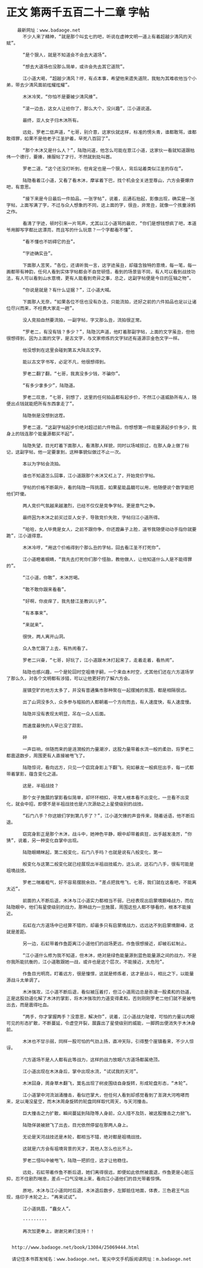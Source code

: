 # 正文 第两千五百二十二章 字帖
        最新网址：www.badaoge.net
          不少人来了精神，“就是那个叫玄七的吧，听说在虚神文明一道上有着超越少清风的天赋”。
      
          “是个狠人，就是不知道会不会去大道场”。
      
          “想去大道场也没那么简单，或许会先去其它道院”。
      
          江小道大喝，“超越少清风？哼，有点本事，希望他来遗失道院，我勉为其难收他当个小弟，带去少清风面前炫耀炫耀”。
      
          木沐冷笑，“你怕不是要被少清风揍”。
      
          “滚一边去，这女人让给你了，那么大个，没兴趣”，江小道说道。
      
          最终，亚人女子归木沐所有。
      
          远处，罗老二低声道，“七哥，别介意，这家伙就这样，标准的愣头青，谁都敢骂，谁都敢得罪，如果不是他老子江圣护着，早死八百回了”。
      
          “那个木沐又是什么人？”，陆隐问道，他怎么可能在意江小道，这家伙一看就知道跟枯伟一个德行，要揍，揍服帖了才行，不然就到处叫嚣。
      
          罗老二道，“这个还没打听到，但肯定也是一个狠人，背后站着类似江圣的存在”。
      
          陆隐看着江小道，又看了看木沐，摩挲着下巴，找个机会全关进至尊山，六方会要爆炸吧，有意思。
      
          “接下来是今日最后一件拍品，一张字帖”，说着，云通石抬起，影像出现，确实是一张字帖，上面写满了字，不过与众人想象的不同，这上面的字，很丑，非常丑，就像一个孩童涂鸦之作。
      
          看清了字迹，顿时引来一片骂声，尤其以江小道骂的最欢，“你们是想钱想疯了吧，本道爷用脚写字都比这漂亮，而且写的什么玩意？一个字都看不懂”。
      
          “看不懂也不妨碍它的丑”。
      
          “字迹确实丑”。
      
          下面那人苦笑，“各位，还请听我一言，这字迹虽丑，却蕴含独特的意境，每一笔，每一画都带有神韵，任何人看到实体字帖都会不自觉顿悟，看到的场景皆不同，有人可以看到战技功法，有人可以看到山水意境，更有人能看到奇异之事，总之，这副字帖便是今日的压轴之物”。
      
          “你说是就是？有什么证据？”，江小道大喊。
      
          下面那人无奈，“如果各位不信也没有办法，只能流拍，还好之前的六件拍品也足以让诸位尽兴而来，不枉费大家走一趟”。
      
          没人竞拍自然要流拍，一副字帖，字又那么丑，流拍很正常。
      
          “罗老二，有没有钱？多少？”，陆隐沉声道，他盯着那副字帖，上面的文字虽丑，但他很想得到，因为上面的文字，是古文字，与文家修炼的文字狱还有道源宗金色文字一样。
      
          他没想到在这里会碰到第五大陆古文字。
      
          能以古文字书写，必定不凡，他很想得到。
      
          罗老二翻了翻，“七哥，我真没多少钱，不骗你”。
      
          “有多少拿多少”，陆隐道。
      
          罗老二叹息，“七哥，别想了，这里的任何拍品都有起步价，不然江小道威胁所有人，随便出点钱就能把所有东西拿走了”。
      
          陆隐倒是没想到这茬。
      
          罗老二道，“这副字帖起步价绝对超过前六件物品，你想想第一件能量源起步价多少，我身上的钱连那个能量源都买不起”。
      
          陆隐失望，目光盯着下面那人，看清那人样貌，同时以场域掠过，在那人身上做了标记，这副字帖，他一定要拿到，这种事貌似做过不止一次。
      
          本以为字帖会流拍。
      
          谁也不知道怎么回事，江小道跟那个木沐又杠上了，开始竞价字帖。
      
          字帖的价格不断飙升，看的陆隐一阵挑眉，如果星能晶髓可以用，他随便说个数字能把他们吓傻。
      
          两人竞价气氛越来越激烈，已经不仅仅是竞争字帖，更是意气之争。
      
          最终因为木沐之前买过亚人女子，导致竞价失败，字帖归江小道所得。
      
          “哈哈，女人毕竟是女人，之前不跟你争，你还蹬鼻子上脸，道爷我随便动动手指你就要跪”，江小道得意。
      
          木沐冷哼，“用这个价格得到个那么丑的字帖，回去看江圣不打死你”。
      
          江小道瞪着眼睛，“我先去打死你们那个怪胎，教他做人，让他知道什么人是不能得罪的”。
      
          “江小道，你敢”，木沐厉喝。
      
          “敢不敢你跟来看看”。
      
          “好啊，你皮痒了，我先替江圣教训儿子”。
      
          “有本事来”。
      
          “来就来”。
      
          很快，两人离开山洞。
      
          众人急忙跟了上去，有热闹看了。
      
          罗老二兴奋，“七哥，好玩了，江小道跟木沐打起来了，走着走着，看热闹”。
      
          陆隐也感兴趣，一个是轮回时空祖境子嗣，一个来自木时空，尤其他们还在六方道场学了那么久，对各个文明都有涉猎，可以让他更好的了解六方会。
      
          崖镇空旷的地方太多了，并没有普通集市那种聚在一起摆摊的氛围，都是相隔很远。
      
          出了山洞没多久，众多参与暗拍的人都朝着一个方向而去，有人速度快，有人速度慢。
      
          陆隐并没有表现太明显，吊在一众人后面。
      
          而速度最快的人早已没了踪影。
      
          砰
      
          一声巨响，伴随而来的是涟漪般的力量潮汐，这股力量带着水流一般的柔劲，将罗老二都震退数步，周围更有人直接被甩飞了。
      
          陆隐惊诧，看向远方，只见一个窈窕身影上下翻飞，宛如暴龙一般疯狂出手，每一式都带着掌影，蕴含变化之道。
      
          这是，半祖战技？
      
          那个女子施展的掌影看似简单，却环环相扣，寻常人根本看不出变化，一旦看不出变化，就会中招，即便不是半祖战技也是六次源劫之上星使级别的战技。
      
          “石门八手？你这娘们学到第几手了？”，江小道欠揍的声音传来，随着话语，他不断后退。
      
          窈窕身影正是那个木沐，战斗中，她神色平静，眼中却带着疯狂，出手越发凌厉，“你猜”，说着，另一种变化自掌中出现。
      
          陆隐眼睛眯起，第二般变化，石门八手吗？也就是说有八般变化，第一
      
          般变化与这第二般变化就已经展现出半祖战技威力，这么说，这石门八手，很有可能是祖境战技。
      
          罗老二喘着粗气，好不容易摆脱余劲，“差点把我甩飞，七哥，我们就在这看吧，不能离太近”。
      
          前面的人不断后退，木沐与江小道实力都相当不弱，已经表现出启蒙境巅峰战力，而在陆隐眼中，他们有星使级别的战力，那种战力一旦施展，周围这些人都不够看的，根本不能接近。
      
          石虹在六方道场中已经算不错的，却最多只有启蒙境战力，远远达不到启蒙境巅峰，这就是差距。
      
          另一边，石虹带着作鱼距离江小道他们的战场更远，作鱼很想接近，却被石虹制止。
      
          “江小道什么修为我不知道，但木沐，绝对是绿色能量源到蓝色能量源之间的战力，不是你我所能抗衡的，江小道敢跟她一战，或许也是这个层次，不能接近，太危险”。
      
          作鱼目光明亮，盯着远方，很是憧憬，这就是修炼者，这才是战斗，相比之下，以能量源战斗太单调了。
      
          木沐强攻，江小道不断后退，看似被压着打，但江小道周边总是弥漫一股柔和的劲道，正是这股劲道化解了木沐的掌影，将木沐强攻的力道变得柔和，否则刚刚罗老二他们就不是被甩出去，而是震得吐血。
      
          “两手，你才掌握两手？没意思，解决你”，说着，江小道战力陡增，可怕的力量以肉眼可见的形态扩散，不断蔓延，令虚空开裂，展露出了星使级别的威能，一脚跨出便消失于木沐身前。
      
          木沐也不甘示弱，同样一股可怕的气劲上扬，直冲天际，引得整个崖镇看来，不少人惊讶。
      
          六方道场不是人人都有此等战力，这样的战力放眼六方道场都属绝顶。
      
          江小道出现在木沐身后，掌中出现水流，“试试我的天河”。
      
          木沐回身，周身草木翻飞，莫名出现了树皮围绕自身旋转，形成轮盘形态，“木轮”。
      
          江小道掌中河流汹涌撞击，看似巴掌大，但任何人看到却感觉看到了澎湃大河咆哮而来，足以淹没星空，而木沐周身旋转的轮盘同样取代周天，与天河撞击。
      
          巨大撞击之力扩散，瞬间蔓延到陆隐等人身前，众人措不及防，被这股撞击之力掀飞。
      
          陆隐佯装被掀飞了出去，目光依然停留在那两人身上。
      
          无论是天河战技还是木轮，都相当不错，绝对都是祖境战技。
      
          这就是六方会有祖境背景的天才，其他人怎么也比不上。
      
          罗老二怪叫中被甩飞，陆隐一把抓住，这才让他稳住。
      
          远处，石虹带着作鱼不断后退，她们离得很远，即便如此依然被震退，作鱼更是心脏压抑，忍不住剧烈喘息，差点一口气没喘上来，看向江小道他们的目光带着惊惧。
      
          原地，木沐与江小道同时后退，木沐退后数步，左脚抵住地面，体表，三色君王气出现，烙印于木轮之上，“再来试试”。
      
          江小道挑眉，“蠢女人”。
      
          ---------
      
          再次加更奉上，谢谢兄弟们支持！！
      
      
      http://www.badaoge.net/book/13084/25069444.html
      
      请记住本书首发域名：www.badaoge.net。笔尖中文手机版阅读网址：m.badaoge.net